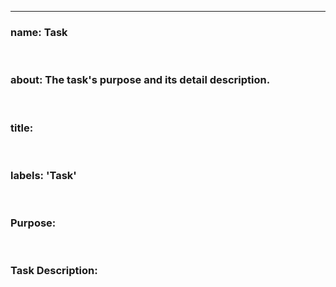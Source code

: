 ---------------------------------------------------------
### name: Task #

<br />

### about: The task's purpose and its detail description.

<br />

### title: 

<br />

### labels: 'Task'

<br />

### Purpose: 

<br />

### Task Description:

